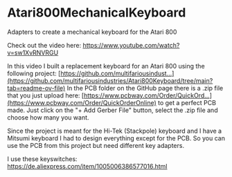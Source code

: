 # Atari800MechanicalKeyboard
Adapters to create a mechanical keyboard for the Atari 800

Check out the video here: https://www.youtube.com/watch?v=sw1XvRNVRGU

In this video I built a replacement keyboard for an Atari 800 using  the following project: [https://github.com/multifariousindust...](https://github.com/multifariousindustries/Atari800Keyboard/tree/main?tab=readme-ov-file)
In the PCB folder on the GitHub page there is a .zip file that you just upload here: [https://www.pcbway.com/Order/QuickOrd...](https://www.pcbway.com/Order/QuickOrderOnline) to get a perfect PCB made. Just click on the "+ Add Gerber File" button, select the .zip file and choose how many you want.

Since the project is meant for the Hi-Tek (Stackpole) keyboard and I have a Mitsumi keyboard I had to design everything except for the PCB. So you can use the PCB from this project but need different key adapters.

I use these keyswitches: https://de.aliexpress.com/item/1005006386577016.html
